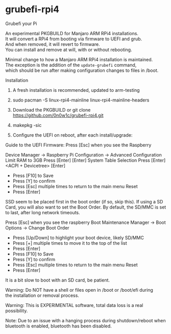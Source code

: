# grubefi-rpi4
Grubefi your Pi

An experimental PKGBUILD for Manjaro ARM RPi4 installations. \
It will convert a RPi4 from booting via firmware to UEFI and grub. \
And when removed, it will revert to firmware. \
You can install and remove at will, with or without rebooting.
 
Minimal change to how a Manjaro ARM RPi4 installation is maintained. \
The exception is the addition of the `update-grubefi` command, \
which should be run after making configuration changes to files in /boot.

Installation

1) A fresh installation is recommended, updated to arm-testing
 
2) sudo pacman -S linux-rpi4-mainline linux-rpi4-mainline-headers
 
3) Download the PKGBUILD or git clone https://github.com/0n0w1c/grubefi-rpi4.git
 
4) makepkg -sic
 
5) Configure the UEFI on reboot, after each install/upgrade:

Guide to the UEFI Firmware:
Press [Esc] when you see the Raspberry

Device Manager -> Raspberry Pi Configuration -> Advanced Configuration
Limit RAM to 3GB Press [Enter] <Disabled> [Enter]
System Table Selection Press [Enter] <ACPI + Devicetree> [Enter]
   - Press [F10] to Save
   - Press [Y] to confirm
   - Press [Esc] multiple times to return to the main menu
Reset
   - Press [Enter]

SSD seem to be placed first in the boot order (if so, skip this).
If using a SD Card, you will also want to set the Boot Order.
By default, the SD/MMC is set to last, after long network timeouts.
   
Press [Esc] when you see the raspberry
Boot Maintenance Manager -> Boot Options -> Change Boot Order
   - Press [Up/Down] to highlight your boot device, likely SD/MMC
   - Press [+] multiple times to move it to the top of the list
   - Press [Enter]
   - Press [F10] to Save
   - Press [Y] to confirm
   - Press [Esc] multiple times to return to the main menu
Reset
   - Press [Enter]

It is a bit slow to boot with an SD card, be patient.

Warning: Do NOT have a shell or files open in /boot or /boot/efi during \
the installation or removal process.

Warning: This is EXPERIMENTAL software, total data loss is a real possibility.

Note: Due to an issue with a hanging process during shutdown/reboot when \
bluetooth is enabled, bluetooth has been disabled.
